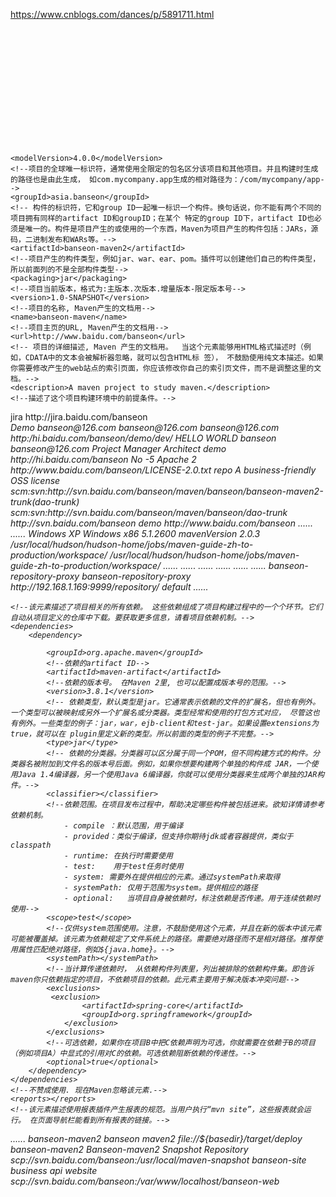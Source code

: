 https://www.cnblogs.com/dances/p/5891711.html

<project xmlns="http://maven.apache.org/POM/4.0.0"     
    xmlns:xsi="http://www.w3.org/2001/XMLSchema-instance"     
xsi:schemaLocation="http://maven.apache.org/POM/4.0.0http://maven.apache.org/maven-v4_0_0.xsd">     
    <!--父项目的坐标。如果项目中没有规定某个元素的值，那么父项目中的对应值即为项目的默认值。 坐标包括group ID，artifact ID和 version。-->    
    <parent>    
     <!--被继承的父项目的构件标识符-->    
     <artifactId/>    
     <!--被继承的父项目的全球唯一标识符-->    
     <groupId/>    
     <!--被继承的父项目的版本-->    
     <version/>    
     <!-- 父项目的pom.xml文件的相对路径。相对路径允许你选择一个不同的路径。默认值是../pom.xml。Maven首先在构建当前项目的地方寻找父项 目的pom，其次在文件系统的这个位置（relativePath位置），然后在本地仓库，最后在远程仓库寻找父项目的pom。-->    
     <relativePath/>    
 </parent>    
 <!--声明项目描述符遵循哪一个POM模型版本。模型本身的版本很少改变，虽然如此，但它仍然是必不可少的，这是为了当Maven引入了新的特性或者其他模型变更的时候，确保稳定性。-->       
    <modelVersion>4.0.0</modelVersion>     
    <!--项目的全球唯一标识符，通常使用全限定的包名区分该项目和其他项目。并且构建时生成的路径也是由此生成， 如com.mycompany.app生成的相对路径为：/com/mycompany/app-->     
    <groupId>asia.banseon</groupId>     
    <!-- 构件的标识符，它和group ID一起唯一标识一个构件。换句话说，你不能有两个不同的项目拥有同样的artifact ID和groupID；在某个 特定的group ID下，artifact ID也必须是唯一的。构件是项目产生的或使用的一个东西，Maven为项目产生的构件包括：JARs，源 码，二进制发布和WARs等。-->     
    <artifactId>banseon-maven2</artifactId>     
    <!--项目产生的构件类型，例如jar、war、ear、pom。插件可以创建他们自己的构件类型，所以前面列的不是全部构件类型-->     
    <packaging>jar</packaging>     
    <!--项目当前版本，格式为:主版本.次版本.增量版本-限定版本号-->     
    <version>1.0-SNAPSHOT</version>     
    <!--项目的名称, Maven产生的文档用-->     
    <name>banseon-maven</name>     
    <!--项目主页的URL, Maven产生的文档用-->     
    <url>http://www.baidu.com/banseon</url>     
    <!-- 项目的详细描述, Maven 产生的文档用。  当这个元素能够用HTML格式描述时（例如，CDATA中的文本会被解析器忽略，就可以包含HTML标 签）， 不鼓励使用纯文本描述。如果你需要修改产生的web站点的索引页面，你应该修改你自己的索引页文件，而不是调整这里的文档。-->     
    <description>A maven project to study maven.</description>     
    <!--描述了这个项目构建环境中的前提条件。-->    
 <prerequisites>    
  <!--构建该项目或使用该插件所需要的Maven的最低版本-->    
    <maven/>    
 </prerequisites>    
 <!--项目的问题管理系统(Bugzilla, Jira, Scarab,或任何你喜欢的问题管理系统)的名称和URL，本例为 jira-->     
    <issueManagement>    
     <!--问题管理系统（例如jira）的名字，-->     
        <system>jira</system>     
        <!--该项目使用的问题管理系统的URL-->    
        <url>http://jira.baidu.com/banseon</url>     
    </issueManagement>     
    <!--项目持续集成信息-->    
 <ciManagement>    
  <!--持续集成系统的名字，例如continuum-->    
  <system/>    
  <!--该项目使用的持续集成系统的URL（如果持续集成系统有web接口的话）。-->    
  <url/>    
  <!--构建完成时，需要通知的开发者/用户的配置项。包括被通知者信息和通知条件（错误，失败，成功，警告）-->    
  <notifiers>    
   <!--配置一种方式，当构建中断时，以该方式通知用户/开发者-->    
   <notifier>    
    <!--传送通知的途径-->    
    <type/>    
    <!--发生错误时是否通知-->    
    <sendOnError/>    
    <!--构建失败时是否通知-->    
    <sendOnFailure/>    
    <!--构建成功时是否通知-->    
    <sendOnSuccess/>    
    <!--发生警告时是否通知-->    
    <sendOnWarning/>    
    <!--不赞成使用。通知发送到哪里-->    
    <address/>    
    <!--扩展配置项-->    
    <configuration/>    
   </notifier>    
  </notifiers>    
 </ciManagement>    
 <!--项目创建年份，4位数字。当产生版权信息时需要使用这个值。-->    
    <inceptionYear/>    
    <!--项目相关邮件列表信息-->     
    <mailingLists>    
     <!--该元素描述了项目相关的所有邮件列表。自动产生的网站引用这些信息。-->     
        <mailingList>     
         <!--邮件的名称-->    
            <name>Demo</name>     
            <!--发送邮件的地址或链接，如果是邮件地址，创建文档时，mailto: 链接会被自动创建-->     
            <post>banseon@126.com</post>     
            <!--订阅邮件的地址或链接，如果是邮件地址，创建文档时，mailto: 链接会被自动创建-->     
            <subscribe>banseon@126.com</subscribe>     
            <!--取消订阅邮件的地址或链接，如果是邮件地址，创建文档时，mailto: 链接会被自动创建-->     
            <unsubscribe>banseon@126.com</unsubscribe>     
            <!--你可以浏览邮件信息的URL-->    
            <archive>http:/hi.baidu.com/banseon/demo/dev/</archive>     
        </mailingList>     
    </mailingLists>     
    <!--项目开发者列表-->     
    <developers>     
     <!--某个项目开发者的信息-->    
        <developer>     
         <!--SCM里项目开发者的唯一标识符-->    
            <id>HELLO WORLD</id>     
            <!--项目开发者的全名-->    
            <name>banseon</name>     
            <!--项目开发者的email-->    
            <email>banseon@126.com</email>     
            <!--项目开发者的主页的URL-->    
            <url/>    
            <!--项目开发者在项目中扮演的角色，角色元素描述了各种角色-->    
            <roles>     
                <role>Project Manager</role>     
                <role>Architect</role>     
            </roles>    
            <!--项目开发者所属组织-->    
            <organization>demo</organization>     
            <!--项目开发者所属组织的URL-->    
            <organizationUrl>http://hi.baidu.com/banseon</organizationUrl>     
            <!--项目开发者属性，如即时消息如何处理等-->    
            <properties>     
                <dept>No</dept>     
            </properties>    
            <!--项目开发者所在时区， -11到12范围内的整数。-->    
            <timezone>-5</timezone>     
        </developer>     
    </developers>     
    <!--项目的其他贡献者列表-->     
    <contributors>    
     <!--项目的其他贡献者。参见developers/developer元素-->    
     <contributor>    
   <name/><email/><url/><organization/><organizationUrl/><roles/><timezone/><properties/>    
     </contributor>         
    </contributors>       
    <!--该元素描述了项目所有License列表。 应该只列出该项目的license列表，不要列出依赖项目的 license列表。如果列出多个license，用户可以选择它们中的一个而不是接受所有license。-->     
    <licenses>    
     <!--描述了项目的license，用于生成项目的web站点的license页面，其他一些报表和validation也会用到该元素。-->     
        <license>    
         <!--license用于法律上的名称-->    
            <name>Apache 2</name>     
            <!--官方的license正文页面的URL-->    
            <url>http://www.baidu.com/banseon/LICENSE-2.0.txt</url>     
            <!--项目分发的主要方式：    
              repo，可以从Maven库下载    
              manual， 用户必须手动下载和安装依赖-->    
            <distribution>repo</distribution>     
            <!--关于license的补充信息-->    
            <comments>A business-friendly OSS license</comments>
        </license>     
    </licenses>     
    <!--SCM(Source Control Management)标签允许你配置你的代码库，供Maven web站点和其它插件使用。-->     
    <scm>     
        <!--SCM的URL,该URL描述了版本库和如何连接到版本库。欲知详情，请看SCMs提供的URL格式和列表。该连接只读。-->     
        <connection>     
            scm:svn:http://svn.baidu.com/banseon/maven/banseon/banseon-maven2-trunk(dao-trunk)      
        </connection>     
        <!--给开发者使用的，类似connection元素。即该连接不仅仅只读-->    
        <developerConnection>     
            scm:svn:http://svn.baidu.com/banseon/maven/banseon/dao-trunk      
        </developerConnection>    
        <!--当前代码的标签，在开发阶段默认为HEAD-->    
        <tag/>           
        <!--指向项目的可浏览SCM库（例如ViewVC或者Fisheye）的URL。-->     
        <url>http://svn.baidu.com/banseon</url>     
    </scm>     
    <!--描述项目所属组织的各种属性。Maven产生的文档用-->     
    <organization>     
     <!--组织的全名-->    
        <name>demo</name>     
        <!--组织主页的URL-->    
        <url>http://www.baidu.com/banseon</url>     
    </organization>    
    <!--构建项目需要的信息-->    
    <build>    
     <!--该元素设置了项目源码目录，当构建项目的时候，构建系统会编译目录里的源码。该路径是相对于pom.xml的相对路径。-->    
  <sourceDirectory/>    
  <!--该元素设置了项目脚本源码目录，该目录和源码目录不同：绝大多数情况下，该目录下的内容 会被拷贝到输出目录(因为脚本是被解释的，而不是被编译的)。-->    
  <scriptSourceDirectory/>    
  <!--该元素设置了项目单元测试使用的源码目录，当测试项目的时候，构建系统会编译目录里的源码。该路径是相对于pom.xml的相对路径。-->    
  <testSourceDirectory/>    
  <!--被编译过的应用程序class文件存放的目录。-->    
  <outputDirectory/>    
  <!--被编译过的测试class文件存放的目录。-->    
  <testOutputDirectory/>    
  <!--使用来自该项目的一系列构建扩展-->    
  <extensions>    
   <!--描述使用到的构建扩展。-->    
   <extension>    
    <!--构建扩展的groupId-->    
    <groupId/>    
    <!--构建扩展的artifactId-->    
    <artifactId/>    
    <!--构建扩展的版本-->    
    <version/>    
   </extension>    
  </extensions>    
  <!--当项目没有规定目标（Maven2 叫做阶段）时的默认值-->    
  <defaultGoal/>    
  <!--这个元素描述了项目相关的所有资源路径列表，例如和项目相关的属性文件，这些资源被包含在最终的打包文件里。-->    
  <resources>    
   <!--这个元素描述了项目相关或测试相关的所有资源路径-->    
   <resource>    
    <!-- 描述了资源的目标路径。该路径相对target/classes目录（例如${project.build.outputDirectory}）。举个例 子，如果你想资源在特定的包里(org.apache.maven.messages)，你就必须该元素设置为org/apache/maven /messages。然而，如果你只是想把资源放到源码目录结构里，就不需要该配置。-->    
    <targetPath/>    
    <!--是否使用参数值代替参数名。参数值取自properties元素或者文件里配置的属性，文件在filters元素里列出。-->    
    <filtering/>    
    <!--描述存放资源的目录，该路径相对POM路径-->    
    <directory/>    
    <!--包含的模式列表，例如**/*.xml.-->    
    <includes/>    
    <!--排除的模式列表，例如**/*.xml-->    
    <excludes/>    
   </resource>    
  </resources>    
  <!--这个元素描述了单元测试相关的所有资源路径，例如和单元测试相关的属性文件。-->    
  <testResources>    
   <!--这个元素描述了测试相关的所有资源路径，参见build/resources/resource元素的说明-->    
   <testResource>    
    <targetPath/><filtering/><directory/><includes/><excludes/>    
   </testResource>    
  </testResources>    
  <!--构建产生的所有文件存放的目录-->    
  <directory/>    
  <!--产生的构件的文件名，默认值是${artifactId}-${version}。-->    
  <finalName/>    
  <!--当filtering开关打开时，使用到的过滤器属性文件列表-->    
  <filters/>    
  <!--子项目可以引用的默认插件信息。该插件配置项直到被引用时才会被解析或绑定到生命周期。给定插件的任何本地配置都会覆盖这里的配置-->    
  <pluginManagement>    
   <!--使用的插件列表 。-->    
   <plugins>    
    <!--plugin元素包含描述插件所需要的信息。-->    
    <plugin>    
     <!--插件在仓库里的group ID-->    
     <groupId/>    
     <!--插件在仓库里的artifact ID-->    
     <artifactId/>    
     <!--被使用的插件的版本（或版本范围）-->    
     <version/>    
     <!--是否从该插件下载Maven扩展（例如打包和类型处理器），由于性能原因，只有在真需要下载时，该元素才被设置成enabled。-->    
     <extensions/>    
     <!--在构建生命周期中执行一组目标的配置。每个目标可能有不同的配置。-->    
     <executions>    
      <!--execution元素包含了插件执行需要的信息-->    
      <execution>    
       <!--执行目标的标识符，用于标识构建过程中的目标，或者匹配继承过程中需要合并的执行目标-->    
       <id/>    
       <!--绑定了目标的构建生命周期阶段，如果省略，目标会被绑定到源数据里配置的默认阶段-->    
       <phase/>    
       <!--配置的执行目标-->    
       <goals/>    
       <!--配置是否被传播到子POM-->    
       <inherited/>    
       <!--作为DOM对象的配置-->    
       <configuration/>    
      </execution>    
     </executions>    
     <!--项目引入插件所需要的额外依赖-->    
     <dependencies>    
      <!--参见dependencies/dependency元素-->    
      <dependency>    
       ......    
      </dependency>    
     </dependencies>         
     <!--任何配置是否被传播到子项目-->    
     <inherited/>    
     <!--作为DOM对象的配置-->    
     <configuration/>    
    </plugin>    
   </plugins>    
  </pluginManagement>    
  <!--使用的插件列表-->    
  <plugins>    
   <!--参见build/pluginManagement/plugins/plugin元素-->    
   <plugin>    
    <groupId/><artifactId/><version/><extensions/>    
    <executions>    
     <execution>    
      <id/><phase/><goals/><inherited/><configuration/>    
     </execution>    
    </executions>    
    <dependencies>    
     <!--参见dependencies/dependency元素-->    
     <dependency>    
      ......    
     </dependency>    
    </dependencies>    
    <goals/><inherited/><configuration/>    
   </plugin>    
  </plugins>    
 </build>    
 <!--在列的项目构建profile，如果被激活，会修改构建处理-->    
 <profiles>    
  <!--根据环境参数或命令行参数激活某个构建处理-->    
  <profile>    
   <!--构建配置的唯一标识符。即用于命令行激活，也用于在继承时合并具有相同标识符的profile。-->    
   <id/>    
   <!--自动触发profile的条件逻辑。Activation是profile的开启钥匙。profile的力量来自于它    
   能够在某些特定的环境中自动使用某些特定的值；这些环境通过activation元素指定。activation元素并不是激活profile的唯一方式。-->    
   <activation>    
    <!--profile默认是否激活的标志-->    
    <activeByDefault/>    
    <!--当匹配的jdk被检测到，profile被激活。例如，1.4激活JDK1.4，1.4.0_2，而!1.4激活所有版本不是以1.4开头的JDK。-->    
    <jdk/>    
    <!--当匹配的操作系统属性被检测到，profile被激活。os元素可以定义一些操作系统相关的属性。-->    
    <os>    
     <!--激活profile的操作系统的名字-->    
     <name>Windows XP</name>    
     <!--激活profile的操作系统所属家族(如 'windows')-->    
     <family>Windows</family>    
     <!--激活profile的操作系统体系结构 -->    
     <arch>x86</arch>    
     <!--激活profile的操作系统版本-->    
     <version>5.1.2600</version>    
    </os>    
    <!--如果Maven检测到某一个属性（其值可以在POM中通过${名称}引用），其拥有对应的名称和值，Profile就会被激活。如果值    
    字段是空的，那么存在属性名称字段就会激活profile，否则按区分大小写方式匹配属性值字段-->    
    <property>    
     <!--激活profile的属性的名称-->    
     <name>mavenVersion</name>    
     <!--激活profile的属性的值-->    
     <value>2.0.3</value>    
    </property>    
    <!--提供一个文件名，通过检测该文件的存在或不存在来激活profile。missing检查文件是否存在，如果不存在则激活    
    profile。另一方面，exists则会检查文件是否存在，如果存在则激活profile。-->    
    <file>    
     <!--如果指定的文件存在，则激活profile。-->    
     <exists>/usr/local/hudson/hudson-home/jobs/maven-guide-zh-to-production/workspace/</exists>    
     <!--如果指定的文件不存在，则激活profile。-->    
     <missing>/usr/local/hudson/hudson-home/jobs/maven-guide-zh-to-production/workspace/</missing>    
    </file>    
   </activation>    
   <!--构建项目所需要的信息。参见build元素-->    
   <build>    
    <defaultGoal/>    
    <resources>    
     <resource>    
      <targetPath/><filtering/><directory/><includes/><excludes/>    
     </resource>    
    </resources>    
    <testResources>    
     <testResource>    
      <targetPath/><filtering/><directory/><includes/><excludes/>    
     </testResource>    
    </testResources>    
    <directory/><finalName/><filters/>    
    <pluginManagement>    
     <plugins>    
      <!--参见build/pluginManagement/plugins/plugin元素-->    
      <plugin>    
       <groupId/><artifactId/><version/><extensions/>    
       <executions>    
        <execution>    
         <id/><phase/><goals/><inherited/><configuration/>    
        </execution>    
       </executions>    
       <dependencies>    
        <!--参见dependencies/dependency元素-->    
        <dependency>    
         ......    
        </dependency>    
       </dependencies>    
       <goals/><inherited/><configuration/>    
      </plugin>    
     </plugins>    
    </pluginManagement>    
    <plugins>    
     <!--参见build/pluginManagement/plugins/plugin元素-->    
     <plugin>    
      <groupId/><artifactId/><version/><extensions/>    
      <executions>    
       <execution>    
        <id/><phase/><goals/><inherited/><configuration/>    
       </execution>    
      </executions>    
      <dependencies>    
       <!--参见dependencies/dependency元素-->    
       <dependency>    
        ......    
       </dependency>    
      </dependencies>    
      <goals/><inherited/><configuration/>    
     </plugin>    
    </plugins>    
   </build>    
   <!--模块（有时称作子项目） 被构建成项目的一部分。列出的每个模块元素是指向该模块的目录的相对路径-->    
   <modules/>    
   <!--发现依赖和扩展的远程仓库列表。-->    
   <repositories>    
    <!--参见repositories/repository元素-->    
    <repository>    
     <releases>    
      <enabled/><updatePolicy/><checksumPolicy/>    
     </releases>    
     <snapshots>    
      <enabled/><updatePolicy/><checksumPolicy/>    
     </snapshots>    
     <id/><name/><url/><layout/>    
    </repository>    
   </repositories>    
   <!--发现插件的远程仓库列表，这些插件用于构建和报表-->    
   <pluginRepositories>    
    <!--包含需要连接到远程插件仓库的信息.参见repositories/repository元素-->        
    <pluginRepository>    
     <releases>    
      <enabled/><updatePolicy/><checksumPolicy/>    
     </releases>    
     <snapshots>    
      <enabled/><updatePolicy/><checksumPolicy/>    
     </snapshots>    
     <id/><name/><url/><layout/>    
    </pluginRepository>    
   </pluginRepositories>    
   <!--该元素描述了项目相关的所有依赖。 这些依赖组成了项目构建过程中的一个个环节。它们自动从项目定义的仓库中下载。要获取更多信息，请看项目依赖机制。-->    
   <dependencies>    
    <!--参见dependencies/dependency元素-->    
    <dependency>    
     ......    
    </dependency>    
   </dependencies>    
   <!--不赞成使用. 现在Maven忽略该元素.-->    
   <reports/>       
   <!--该元素包括使用报表插件产生报表的规范。当用户执行“mvn site”，这些报表就会运行。 在页面导航栏能看到所有报表的链接。参见reporting元素-->    
   <reporting>    
    ......    
   </reporting>    
   <!--参见dependencyManagement元素-->    
   <dependencyManagement>    
    <dependencies>    
     <!--参见dependencies/dependency元素-->    
     <dependency>    
      ......    
     </dependency>    
    </dependencies>    
   </dependencyManagement>    
   <!--参见distributionManagement元素-->    
   <distributionManagement>    
    ......    
   </distributionManagement>    
   <!--参见properties元素-->    
   <properties/>    
  </profile>    
 </profiles>    
 <!--模块（有时称作子项目） 被构建成项目的一部分。列出的每个模块元素是指向该模块的目录的相对路径-->    
 <modules/>    
    <!--发现依赖和扩展的远程仓库列表。-->     
    <repositories>     
     <!--包含需要连接到远程仓库的信息-->    
        <repository>    
         <!--如何处理远程仓库里发布版本的下载-->    
         <releases>    
          <!--true或者false表示该仓库是否为下载某种类型构件（发布版，快照版）开启。 -->    
    <enabled/>    
    <!--该元素指定更新发生的频率。Maven会比较本地POM和远程POM的时间戳。这里的选项是：always（一直），daily（默认，每日），interval：X（这里X是以分钟为单位的时间间隔），或者never（从不）。-->    
    <updatePolicy/>    
    <!--当Maven验证构件校验文件失败时该怎么做：ignore（忽略），fail（失败），或者warn（警告）。-->    
    <checksumPolicy/>    
   </releases>    
   <!-- 如何处理远程仓库里快照版本的下载。有了releases和snapshots这两组配置，POM就可以在每个单独的仓库中，为每种类型的构件采取不同的 策略。例如，可能有人会决定只为开发目的开启对快照版本下载的支持。参见repositories/repository/releases元素 -->    
   <snapshots>    
    <enabled/><updatePolicy/><checksumPolicy/>    
   </snapshots>    
   <!--远程仓库唯一标识符。可以用来匹配在settings.xml文件里配置的远程仓库-->    
   <id>banseon-repository-proxy</id>     
   <!--远程仓库名称-->    
            <name>banseon-repository-proxy</name>     
            <!--远程仓库URL，按protocol://hostname/path形式-->    
            <url>http://192.168.1.169:9999/repository/</url>     
            <!-- 用于定位和排序构件的仓库布局类型-可以是default（默认）或者legacy（遗留）。Maven 2为其仓库提供了一个默认的布局；然 而，Maven 1.x有一种不同的布局。我们可以使用该元素指定布局是default（默认）还是legacy（遗留）。-->    
            <layout>default</layout>               
        </repository>     
    </repositories>    
    <!--发现插件的远程仓库列表，这些插件用于构建和报表-->    
    <pluginRepositories>    
     <!--包含需要连接到远程插件仓库的信息.参见repositories/repository元素-->    
  <pluginRepository>    
   ......    
  </pluginRepository>    
 </pluginRepositories>    
       
    <!--该元素描述了项目相关的所有依赖。 这些依赖组成了项目构建过程中的一个个环节。它们自动从项目定义的仓库中下载。要获取更多信息，请看项目依赖机制。-->     
    <dependencies>     
        <dependency>    
   <!--依赖的group ID-->    
            <groupId>org.apache.maven</groupId>     
            <!--依赖的artifact ID-->    
            <artifactId>maven-artifact</artifactId>     
            <!--依赖的版本号。 在Maven 2里, 也可以配置成版本号的范围。-->    
            <version>3.8.1</version>     
            <!-- 依赖类型，默认类型是jar。它通常表示依赖的文件的扩展名，但也有例外。一个类型可以被映射成另外一个扩展名或分类器。类型经常和使用的打包方式对应， 尽管这也有例外。一些类型的例子：jar，war，ejb-client和test-jar。如果设置extensions为 true，就可以在 plugin里定义新的类型。所以前面的类型的例子不完整。-->    
            <type>jar</type>    
            <!-- 依赖的分类器。分类器可以区分属于同一个POM，但不同构建方式的构件。分类器名被附加到文件名的版本号后面。例如，如果你想要构建两个单独的构件成 JAR，一个使用Java 1.4编译器，另一个使用Java 6编译器，你就可以使用分类器来生成两个单独的JAR构件。-->    
            <classifier></classifier>    
            <!--依赖范围。在项目发布过程中，帮助决定哪些构件被包括进来。欲知详情请参考依赖机制。    
                - compile ：默认范围，用于编译      
                - provided：类似于编译，但支持你期待jdk或者容器提供，类似于classpath      
                - runtime: 在执行时需要使用      
                - test:    用于test任务时使用      
                - system: 需要外在提供相应的元素。通过systemPath来取得      
                - systemPath: 仅用于范围为system。提供相应的路径      
                - optional:   当项目自身被依赖时，标注依赖是否传递。用于连续依赖时使用-->     
            <scope>test</scope>       
            <!--仅供system范围使用。注意，不鼓励使用这个元素，并且在新的版本中该元素可能被覆盖掉。该元素为依赖规定了文件系统上的路径。需要绝对路径而不是相对路径。推荐使用属性匹配绝对路径，例如${java.home}。-->    
            <systemPath></systemPath>     
            <!--当计算传递依赖时， 从依赖构件列表里，列出被排除的依赖构件集。即告诉maven你只依赖指定的项目，不依赖项目的依赖。此元素主要用于解决版本冲突问题-->    
            <exclusions>    
             <exclusion>     
                    <artifactId>spring-core</artifactId>     
                    <groupId>org.springframework</groupId>     
                </exclusion>     
            </exclusions>       
            <!--可选依赖，如果你在项目B中把C依赖声明为可选，你就需要在依赖于B的项目（例如项目A）中显式的引用对C的依赖。可选依赖阻断依赖的传递性。-->     
            <optional>true</optional>    
        </dependency>    
    </dependencies>    
    <!--不赞成使用. 现在Maven忽略该元素.-->    
    <reports></reports>    
    <!--该元素描述使用报表插件产生报表的规范。当用户执行“mvn site”，这些报表就会运行。 在页面导航栏能看到所有报表的链接。-->    
 <reporting>    
  <!--true，则，网站不包括默认的报表。这包括“项目信息”菜单中的报表。-->    
  <excludeDefaults/>    
  <!--所有产生的报表存放到哪里。默认值是${project.build.directory}/site。-->    
  <outputDirectory/>    
  <!--使用的报表插件和他们的配置。-->    
  <plugins>    
   <!--plugin元素包含描述报表插件需要的信息-->    
   <plugin>    
    <!--报表插件在仓库里的group ID-->    
    <groupId/>    
    <!--报表插件在仓库里的artifact ID-->    
    <artifactId/>    
    <!--被使用的报表插件的版本（或版本范围）-->    
    <version/>    
    <!--任何配置是否被传播到子项目-->    
    <inherited/>    
    <!--报表插件的配置-->    
    <configuration/>    
    <!--一组报表的多重规范，每个规范可能有不同的配置。一个规范（报表集）对应一个执行目标 。例如，有1，2，3，4，5，6，7，8，9个报表。1，2，5构成A报表集，对应一个执行目标。2，5，8构成B报表集，对应另一个执行目标-->    
    <reportSets>    
     <!--表示报表的一个集合，以及产生该集合的配置-->    
     <reportSet>    
      <!--报表集合的唯一标识符，POM继承时用到-->    
      <id/>    
      <!--产生报表集合时，被使用的报表的配置-->    
      <configuration/>    
      <!--配置是否被继承到子POMs-->    
      <inherited/>    
      <!--这个集合里使用到哪些报表-->    
      <reports/>    
     </reportSet>    
    </reportSets>    
   </plugin>    
  </plugins>    
 </reporting>    
 <!-- 继承自该项目的所有子项目的默认依赖信息。这部分的依赖信息不会被立即解析,而是当子项目声明一个依赖（必须描述group ID和 artifact ID信息），如果group ID和artifact ID以外的一些信息没有描述，则通过group ID和artifact ID 匹配到这里的依赖，并使用这里的依赖信息。-->    
 <dependencyManagement>    
  <dependencies>    
   <!--参见dependencies/dependency元素-->    
   <dependency>    
    ......    
   </dependency>    
  </dependencies>    
 </dependencyManagement>       
    <!--项目分发信息，在执行mvn deploy后表示要发布的位置。有了这些信息就可以把网站部署到远程服务器或者把构件部署到远程仓库。-->     
    <distributionManagement>    
        <!--部署项目产生的构件到远程仓库需要的信息-->    
        <repository>    
         <!--是分配给快照一个唯一的版本号（由时间戳和构建流水号）？还是每次都使用相同的版本号？参见repositories/repository元素-->    
   <uniqueVersion/>    
   <id>banseon-maven2</id>     
   <name>banseon maven2</name>     
            <url>file://${basedir}/target/deploy</url>     
            <layout/>    
  </repository>    
  <!--构件的快照部署到哪里？如果没有配置该元素，默认部署到repository元素配置的仓库，参见distributionManagement/repository元素-->     
  <snapshotRepository>    
   <uniqueVersion/>    
   <id>banseon-maven2</id>    
            <name>Banseon-maven2 Snapshot Repository</name>    
            <url>scp://svn.baidu.com/banseon:/usr/local/maven-snapshot</url>     
   <layout/>    
  </snapshotRepository>    
  <!--部署项目的网站需要的信息-->     
        <site>    
         <!--部署位置的唯一标识符，用来匹配站点和settings.xml文件里的配置-->     
            <id>banseon-site</id>     
            <!--部署位置的名称-->    
            <name>business api website</name>     
            <!--部署位置的URL，按protocol://hostname/path形式-->    
            <url>     
                scp://svn.baidu.com/banseon:/var/www/localhost/banseon-web      
            </url>     
        </site>    
  <!--项目下载页面的URL。如果没有该元素，用户应该参考主页。使用该元素的原因是：帮助定位那些不在仓库里的构件（由于license限制）。-->    
  <downloadUrl/>    
  <!--如果构件有了新的group ID和artifact ID（构件移到了新的位置），这里列出构件的重定位信息。-->    
  <relocation>    
   <!--构件新的group ID-->    
   <groupId/>    
   <!--构件新的artifact ID-->    
   <artifactId/>    
   <!--构件新的版本号-->    
   <version/>    
   <!--显示给用户的，关于移动的额外信息，例如原因。-->    
   <message/>    
  </relocation>    
  <!-- 给出该构件在远程仓库的状态。不得在本地项目中设置该元素，因为这是工具自动更新的。有效的值有：none（默认），converted（仓库管理员从 Maven 1 POM转换过来），partner（直接从伙伴Maven 2仓库同步过来），deployed（从Maven 2实例部 署），verified（被核实时正确的和最终的）。-->    
  <status/>           
    </distributionManagement>    
    <!--以值替代名称，Properties可以在整个POM中使用，也可以作为触发条件（见settings.xml配置文件里activation元素的说明）。格式是<name>value</name>。-->    
    <properties/>    
</project>